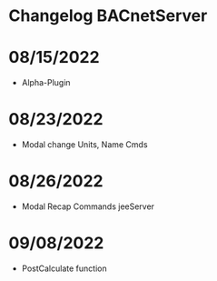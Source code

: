# Changelog BACnetServer


# 08/15/2022

- Alpha-Plugin


# 08/23/2022

- Modal change Units, Name Cmds


# 08/26/2022

- Modal Recap Commands jeeServer


# 09/08/2022

- PostCalculate function
